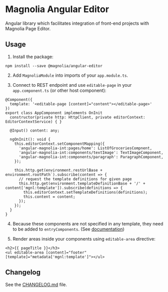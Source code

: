 # Magnolia Angular Editor

Angular library which facilitates integration of front-end projects with Magnolia Page Editor.

## Usage

 1. Install the package:

```
npm install --save @magnolia/angular-editor
```

 2. Add `MagnoliaModule` into imports of your `app.module.ts`.

 3. Connect to REST endpoint and use `editable-page` in your `app.component.ts` (or other host component):
```
@Component({
  template: '<editable-page [content]="content"></editable-page>'
})
export class AppComponent implements OnInit
  constructor(private http: HttpClient, private editorContext: EditorContextService) { }

  @Input() content: any;

  ngOnInit(): void {
    this.editorContext.setComponentMapping({
      'angular-magnolia-int:pages/home': ListOfGroceriesCompnent,
      'angular-magnolia-int:components/textImage': TextImageComponent,
      'angular-magnolia-int:components/paragraph': ParagraphComponent,
    });

    this.http.get(environment.restUrlBase + environment.rootPath`).subscribe(content => {
      // request the template definitions for given page
      this.http.get(environment.templateDefinitionBase + '/' + content['mgnl:template']).subscribe(definitions => {
        this.editorContext.setTemplateDefinitions(definitions);
        this.content = content;
      });
    });
  }
}
```

 4. Because these components are not specified in any template, they need to be added to `entryComponents`. (See [documentation](https://angular.io/guide/entry-components))

 5. Render areas inside your components using `editable-area` directive:
```
<h2>{{ pageTitle }}</h3>
<ul editable-area [content]="footer" [template]="metadata['mgnl:template']"></ul>
```

## Changelog

See the [CHANGELOG.md](https://git.magnolia-cms.com/projects/MODULES/repos/frontend-helpers/browse/packages/angular-editor/projects/angular-editor/CHANGELOG.md) file.


